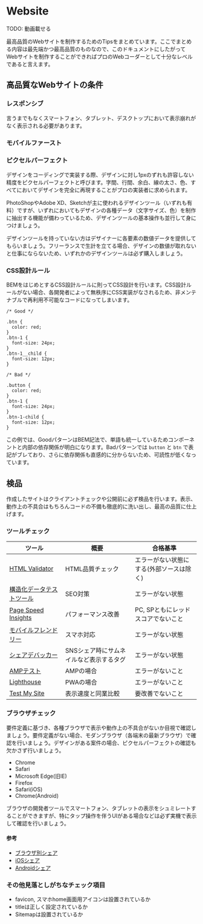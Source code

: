 # Website

TODO: 動画載せる

最高品質のWebサイトを制作するためのTipsをまとめています。ここでまとめる内容は最先端かつ最高品質のものなので、このドキュメントにしたがってWebサイトを制作することができればプロのWebコーダーとして十分なレベルであると言えます。

## 高品質なWebサイトの条件

### レスポンシブ

言うまでもなくスマートフォン、タブレット、デスクトップにおいて表示崩れがなく表示される必要があります。

### モバイルファースト



### ピクセルパーフェクト

デザインをコーディングで実装する際、デザインに対し1pxのずれも許容しない精度をピクセルパーフェクトと呼びます。字間、行間、余白、線の太さ、色、すべてにおいてデザインを完全に再現することがプロの実装者に求められます。

PhotoShopやAdobe XD、Sketchが主に使われるデザインツール（いずれも有料）ですが、いずれにおいてもデザインの各種データ（文字サイズ、色）を制作に抽出する機能が備わっているため、デザインツールの基本操作も並行して身につけましょう。

デザインツールを持っていない方はデザイナーに各要素の数値データを提供してもらいましょう。フリーランスで生計を立てる場合、デザインの数値が取れないと仕事にならないため、いずれかのデザインツールは必ず購入しましょう。

### CSS設計ルール

BEMをはじめとするCSS設計ルールに則ってCSS設計を行います。CSS設計ルールがない場合、各開発者によって無秩序にCSS実装がなされるため、非メンテナブルで再利用不可能なコードになってしまいます。

```
/* Good */

.btn {
  color: red;
}
.btn-1 {
  font-size: 24px;
}
.btn-1__child {
  font-size: 12px;
}

/* Bad */

.button {
  color: red;
}
.btn-1 {
  font-size: 24px;  
}
.btn-1-child {
  font-size: 12px;
}
```

この例では、GoodパターンはBEM記法で、単語も統一しているためコンポーネントと内部の依存関係が明白になります。Badパターンでは `button` と `btn` で表記がブレており、さらに依存関係も直感的に分からないため、可読性が低くなっています。

## 検品

作成したサイトはクライアントチェックや公開前に必ず検品を行います。表示、動作上の不具合はもちろんコードの不備も徹底的に洗い出し、最高の品質に仕上げます。

### ツールチェック

| ツール | 概要 | 合格基準 |
| --- | --- | --- |
| [HTML Validator](https://validator.w3.org/) | HTML品質チェック | エラーがない状態にする\(外部ソースは除く\) |
| [構造化データテストツール](https://search.google.com/structured-data/testing-tool) | SEO対策 | エラーがない状態 |
| [Page Speed Insights](https://developers.google.com/speed/pagespeed/insights/?hl=ja) | パフォーマンス改善 | PC, SPともにレッドスコアでないこと |
| [モバイルフレンドリー](https://search.google.com/search-console/mobile-friendly?hl=ja) | スマホ対応 | エラーがない状態 |
| [シェアデバッカー](https://developers.facebook.com/tools/debug/) | SNSシェア時にサムネイルなど表示するタグ | エラーがない状態 |
| [AMPテスト](https://search.google.com/test/amp) | AMPの場合 | エラーがないこと |
| [Lighthouse](https://chrome.google.com/webstore/detail/lighthouse/blipmdconlkpinefehnmjammfjpmpbjk) | PWAの場合 | エラーがないこと |
| [Test My Site](https://testmysite.withgoogle.com/intl/ja-jp) | 表示速度と同業比較 | 要改善でないこと |

### ブラウザチェック

要件定義に基づき、各種ブラウザで表示や動作上の不具合がないか目視で確認しましょう。要件定義がない場合、モダンブラウザ（各端末の最新ブラウザ）で確認を行いましょう。デザインがある案件の場合、ピクセルパーフェクトの確認も欠かさず行いましょう。

* Chrome
* Safari
* Microsoft Edge\(旧IE\)
* Firefox
* Safari\(iOS\)
* Chrome\(Android\)

ブラウザの開発者ツールでスマートフォン、タブレットの表示をシュミレートすることができますが、特にタップ操作を伴うUIがある場合などは必ず実機で表示して確認を行いましょう。

#### 参考

* [ブラウザ別シェア](https://lab.syncer.jp/Statistic/Browser/2017/10/)
* [iOSシェア](https://developer.apple.com/support/app-store/)
* [Androidシェア](https://developer.android.com/about/dashboards/index.html)

### その他見落としがちなチェック項目

* favicon, スマホhome画面用アイコンは設置されているか
* titleは正しく設定されているか
* Sitemapは設置されているか



